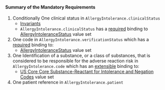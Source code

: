 #### Summary of the Mandatory Requirements

1.  Conditionally One clinical status in `AllergyIntolerance.clinicalStatus`
    - [Invariants](http://hl7.org/fhir/2017Jan/allergyintolerance.html#invs)
    - `AllergyIntolerance.clinicalStatus` has a [required](http://hl7.org/fhir/2017Jan/terminologies.html#required) binding to [AllergyIntoleranceStatus](http://hl7.org/fhir/2017Jan/valueset-allergy-clinical-status.html) value set
1.  One code in `AllergyIntolerance.verificationStatus` which has a [required](http://hl7.org/fhir/2017Jan/terminologies.html#required) binding to:
    -   [AllergyIntoleranceStatus](http://hl7.org/fhir/2017Jan/valueset-allergy-verification-status.html) value set
1.  One Identification of a substance, or a class of substances, that is considered to be responsible for the adverse reaction risk in `AllergyIntolerance.code` which has an [extensible](http://hl7.org/fhir/2017Jan/terminologies.html#extensible) binding to:
    -    [US Core Core Substance-Reactant for Intolerance and Negation Codes](ValueSet-us-core-substance.html) value set
1.  One patient reference in `AllergyIntolerance.patient`
